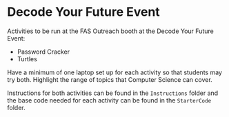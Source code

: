 # Decode Your Future Event 

Activities to be run at the FAS Outreach booth at the Decode Your Future Event: 
- Password Cracker
- Turtles

Have a minimum of one laptop set up for each activity so that students may try both. Highlight the range of topics that Computer Science can cover. 

Instructions for both activities can be found in the `Instructions` folder and the base code needed for each activity can be found in the `StarterCode` folder.
